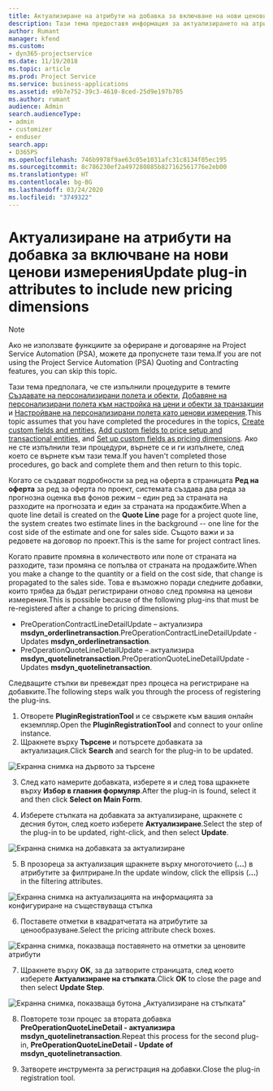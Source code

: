 ```yaml
---
title: Актуализиране на атрибути на добавка за включване на нови ценови измерения
description: Тази тема предоставя информация за актуализирането на атрибутите на добавката за ценови измерения.
author: Rumant
manager: kfend
ms.custom:
- dyn365-projectservice
ms.date: 11/19/2018
ms.topic: article
ms.prod: Project Service
ms.service: business-applications
ms.assetid: e9b7e752-39c3-4610-8ced-25d9e197b705
ms.author: rumant
audience: Admin
search.audienceType:
- admin
- customizer
- enduser
search.app:
- D365PS
ms.openlocfilehash: 746b9978f9ae63c05e1031afc31c8134f05ec195
ms.sourcegitcommit: 8c786230ef2a497280885b827162561776e2eb00
ms.translationtype: HT
ms.contentlocale: bg-BG
ms.lasthandoff: 03/24/2020
ms.locfileid: "3749322"
---
```

# <a name="update-plug-in-attributes-to-include-new-pricing-dimensions"></a><span data-ttu-id="cb528-103">Актуализиране на атрибути на добавка за включване на нови ценови измерения</span><span class="sxs-lookup"><span data-stu-id="cb528-103">Update plug-in attributes to include new pricing dimensions</span></span>

> [!NOTE]
> <span data-ttu-id="cb528-104">Ако не използвате функциите за офериране и договаряне на Project Service Automation (PSA), можете да пропуснете тази тема.</span><span class="sxs-lookup"><span data-stu-id="cb528-104">If you are not using the Project Service Automation (PSA) Quoting and Contracting features, you can skip this topic.</span></span>

<span data-ttu-id="cb528-105">Тази тема предполага, че сте изпълнили процедурите в темите [Създавате на персонализирани полета и обекти](create-custom-fields-entities.md), [Добавяне на персонализирани полета към настройка на цени и обекти за транзакции](field-references.md) и [Настройване на персонализирани полета като ценови измерения](set-up-pricing-dimensions.md).</span><span class="sxs-lookup"><span data-stu-id="cb528-105">This topic assumes that you have completed the procedures in the topics, [Create custom fields and entities](create-custom-fields-entities.md), [Add custom fields to price setup and transactional entities](field-references.md), and [Set up custom fields as pricing dimensions](set-up-pricing-dimensions.md).</span></span> <span data-ttu-id="cb528-106">Ако не сте изпълнили тези процедури, върнете се и ги изпълнете, след което се върнете към тази тема.</span><span class="sxs-lookup"><span data-stu-id="cb528-106">If you haven't completed those procedures, go back and complete them and then return to this topic.</span></span>

<span data-ttu-id="cb528-107">Когато се създават подробности за ред на оферта в страницата **Ред на оферта** за ред за оферта по проект, системата създава два реда за прогнозна оценка във фонов режим – един ред за страната на разходите на прогнозата и един за страната на продажбите.</span><span class="sxs-lookup"><span data-stu-id="cb528-107">When a quote line detail is created on the **Quote Line** page for a project quote line, the system creates two estimate lines in the background -- one line for the cost side of the estimate and one for sales side.</span></span> <span data-ttu-id="cb528-108">Същото важи и за редовете на договор по проект.</span><span class="sxs-lookup"><span data-stu-id="cb528-108">This is the same  for project contract lines.</span></span>

<span data-ttu-id="cb528-109">Когато правите промяна в количеството или поле от страната на разходите, тази промяна се попълва от страната на продажбите.</span><span class="sxs-lookup"><span data-stu-id="cb528-109">When you make a change to the quantity or a field on the cost side, that change is propagated to the sales side.</span></span> <span data-ttu-id="cb528-110">Това е възможно поради следните добавки, които трябва да бъдат регистрирани отново след промяна на ценови измерения.</span><span class="sxs-lookup"><span data-stu-id="cb528-110">This is possible because of the following plug-ins that must be re-registered after a change to pricing dimensions.</span></span>

- <span data-ttu-id="cb528-111">PreOperationContractLineDetailUpdate – актуализира **msdyn_orderlinetransaction**.</span><span class="sxs-lookup"><span data-stu-id="cb528-111">PreOperationContractLineDetailUpdate - Updates **msdyn_orderlinetransaction**.</span></span>
- <span data-ttu-id="cb528-112">PreOperationQuoteLineDetailUpdate – актуализира **msdyn_quotelinetransaction**.</span><span class="sxs-lookup"><span data-stu-id="cb528-112">PreOperationQuoteLineDetailUpdate - Updates **msdyn_quotelinetransaction**.</span></span>

<span data-ttu-id="cb528-113">Следващите стъпки ви превеждат през процеса на регистриране на добавките.</span><span class="sxs-lookup"><span data-stu-id="cb528-113">The following steps walk you through the process of registering the plug-ins.</span></span>

1. <span data-ttu-id="cb528-114">Отворете **PluginRegistrationTool** и се свържете към вашия онлайн екземпляр.</span><span class="sxs-lookup"><span data-stu-id="cb528-114">Open the **PluginRegistrationTool** and connect to your online instance.</span></span>
2. <span data-ttu-id="cb528-115">Щракнете върху **Търсене** и потърсете добавката за актуализация.</span><span class="sxs-lookup"><span data-stu-id="cb528-115">Click **Search** and search for the plug-in to be updated.</span></span>

 ![Екранна снимка на дървото за търсене](media/PRT-1.png)

3. <span data-ttu-id="cb528-117">След като намерите добавката, изберете я и след това щракнете върху **Избор в главния формуляр**.</span><span class="sxs-lookup"><span data-stu-id="cb528-117">After the plug-in is found, select it and then click **Select on Main Form**.</span></span>

4. <span data-ttu-id="cb528-118">Изберете стъпката на добавката за актуализиране, щракнете с десния бутон, след което изберете **Актуализиране**.</span><span class="sxs-lookup"><span data-stu-id="cb528-118">Select the step of the plug-in to be updated, right-click, and then select **Update**.</span></span>

 ![Екранна снимка на добавката за актуализиране](media/PRT-2.png)
 
5. <span data-ttu-id="cb528-120">В прозореца за актуализация щракнете върху многоточието (**...**) в атрибутите за филтриране.</span><span class="sxs-lookup"><span data-stu-id="cb528-120">In the update window, click the ellipsis (**...**) in the filtering attributes.</span></span>

 ![Екранна снимка на актуализацията на информацията за конфигуриране на съществуваща стъпка](media/PRT-3.png)
 
6. <span data-ttu-id="cb528-122">Поставете отметки в квадратчетата на атрибутите за ценообразуване.</span><span class="sxs-lookup"><span data-stu-id="cb528-122">Select the pricing attribute check boxes.</span></span>

 ![Екранна снимка, показваща поставянето на отметки за ценовите атрибути](media/PRT-4.png)

7. <span data-ttu-id="cb528-124">Щракнете върху **OK**, за да затворите страницата, след което изберете **Актуализиране на стъпката**.</span><span class="sxs-lookup"><span data-stu-id="cb528-124">Click **OK** to close the page and then select **Update Step**.</span></span>

 ![Екранна снимка, показваща бутона „Актуализиране на стъпката“](media/PRT-5.png)
 
8. <span data-ttu-id="cb528-126">Повторете този процес за втората добавка **PreOperationQuoteLineDetail - актуализира msdyn_quotelinetransaction**.</span><span class="sxs-lookup"><span data-stu-id="cb528-126">Repeat this process for the second plug-in, **PreOperationQuoteLineDetail - Update of msdyn_quotelinetransaction**.</span></span>

9. <span data-ttu-id="cb528-127">Затворете инструмента за регистрация на добавки.</span><span class="sxs-lookup"><span data-stu-id="cb528-127">Close the plug-in registration tool.</span></span>

